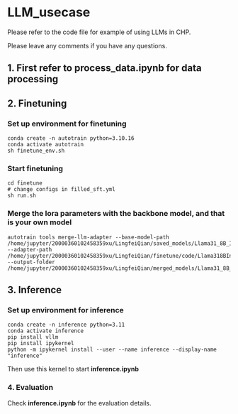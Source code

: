 # LLM_usecase

Please refer to the code file for example of using LLMs in CHP.

Please leave any comments if you have any questions. 

## 1. First refer to **process_data.ipynb** for data processing

## 2. Finetuning

### Set up environment for finetuning
```
conda create -n autotrain python=3.10.16
conda activate autotrain
sh finetune_env.sh
```

### Start finetuning

```
cd finetune
# change configs in filled_sft.yml
sh run.sh
```

### Merge the lora parameters with the backbone model, and that is your own model 
```
autotrain tools merge-llm-adapter --base-model-path /home/jupyter/20000360102458359xu/LingfeiQian/saved_models/Llama31_8B_Instruct --adapter-path /home/jupyter/20000360102458359xu/LingfeiQian/finetune/code/Llama318BInstructCONVFINQAtrain11e4/ --output-folder /home/jupyter/20000360102458359xu/LingfeiQian/merged_models/Llama31_8B_Instruct_merged
```

## 3. Inference

### Set up environment for inference
```
conda create -n inference python=3.11
conda activate inference
pip install vllm
pip install ipykernel
python -m ipykernel install --user --name inference --display-name "inference"
```
Then use this kernel to start **inference.ipynb**


### 4. Evaluation

Check **inference.ipynb** for the evaluation details.